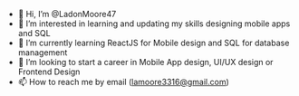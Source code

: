- 👋 Hi, I’m @LadonMoore47
- 👀 I’m interested in learning and updating my skills designing mobile apps and SQL
- 🌱 I’m currently learning ReactJS for Mobile design and SQL for database management
- 💞️ I’m looking to start a career in Mobile App design, UI/UX design or Frontend Design
- 📫 How to reach me by email (lamoore3316@gmail.com)

<!---
LadonMoore47/LadonMoore47 is a ✨ special ✨ repository because its `README.md` (this file) appears on your GitHub profile.
You can click the Preview link to take a look at your changes.
--->
